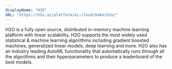 ```yaml
---
displayName: "H2O"
URL: "https://h2o.ai/platform/ai-cloud/make/h2o/"
---
```


H2O is a fully open source, distributed in-memory machine learning platform with linear scalability. H2O supports the most widely used statistical  & machine learning algorithms including gradient boosted machines,  generalized linear models, deep learning and more. H2O also has an  industry leading AutoML functionality that automatically runs through  all the algorithms and their hyperparameters to produce a leaderboard of the best models.